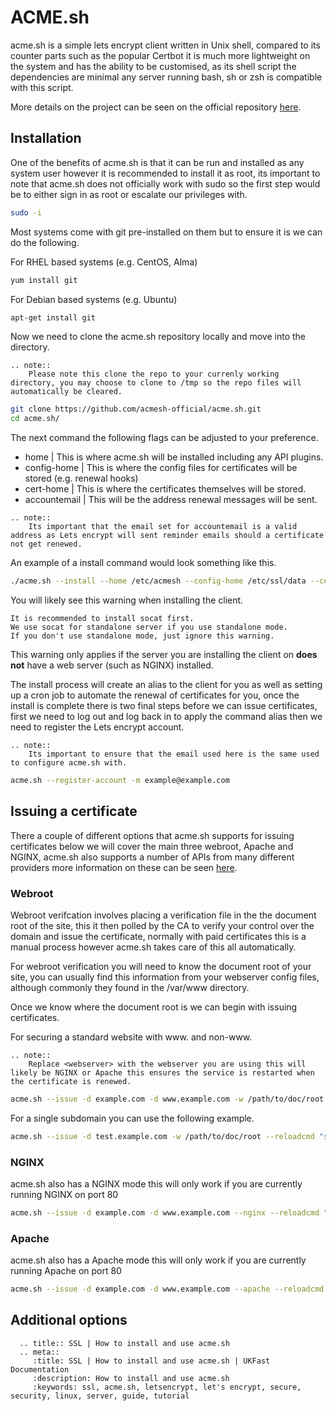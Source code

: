# ACME.sh

acme.sh is a simple lets encrypt client written in Unix shell, compared to its counter parts such as the popular Certbot it is much more lightweight on the system and has the ability to be customised, as its shell script the dependencies are minimal any server running bash, sh or zsh is compatible with this script.

More details on the project can be seen on the official repository [here](https://github.com/acmesh-official/acme.sh).

## Installation

One of the benefits of acme.sh is that it can be run and installed as any system user however it is recommended to install it as root, its important to note that acme.sh does not officially work with sudo so the first step would be to either sign in as root or escalate our privileges with.

```bash
sudo -i
```
Most systems come with git pre-installed on them but to ensure it is we can do the following.

For RHEL based systems (e.g. CentOS, Alma)

```bash
yum install git
```
For Debian based systems (e.g. Ubuntu)

```bash
apt-get install git
```
Now we need to clone the acme.sh repository locally and move into the directory.
```eval_rst
.. note::
    Please note this clone the repo to your currenly working directory, you may choose to clone to /tmp so the repo files will automatically be cleared.
```

```bash
git clone https://github.com/acmesh-official/acme.sh.git
cd acme.sh/
```
The next command the following flags can be adjusted to your preference.

- home | This is where acme.sh will be installed including any API plugins.
- config-home | This is where the config files for certificates will be stored (e.g. renewal hooks)
- cert-home | This is where the certificates themselves will be stored.
- accountemail | This will be the address renewal messages will be sent.

```eval_rst
.. note::
    Its important that the email set for accountemail is a valid address as Lets encrypt will sent reminder emails should a certificate not get renewed.
```
An example of a install command would look something like this.

```bash
./acme.sh --install --home /etc/acmesh --config-home /etc/ssl/data --cert-home /etc/ssl/certs --accountemail "example@example.com"
```
You will likely see this warning when installing the client.

```
It is recommended to install socat first.
We use socat for standalone server if you use standalone mode.
If you don't use standalone mode, just ignore this warning.
```

This warning only applies if the server you are installing the client on **does not** have a web server (such as NGINX) installed.

The install process will create an alias to the client for you as well as setting up a cron job to automate the renewal of certificates for you, once the install is complete there is two final steps before we can issue certificates, first we need to log out and log back in to apply the command alias then we need to register the Lets encrypt account.

```eval_rst
.. note::
    Its important to ensure that the email used here is the same used to configure acme.sh with.
```

```bash
acme.sh --register-account -m example@example.com
```

## Issuing a certificate

There a couple of different options that acme.sh supports for issuing certificates below we will cover the main three webroot, Apache and NGINX, acme.sh also supports a number of APIs from many different providers more information on these can be seen [here](https://github.com/acmesh-official/acme.sh/wiki/dnsapi).

### Webroot

Webroot verifcation involves placing a verification file in the the document root of the site, this it then polled by the CA to verify your control over the domain and issue the certificate, normally with paid certificates this is a manual process however acme.sh takes care of this all automatically.

For webroot verification you will need to know the document root of your site, you can usually find this information from your webserver config files, although commonly they found in the /var/www directory.

Once we know where the document root is we can begin with issuing certificates.

For securing a standard website with www. and non-www.

```eval_rst
.. note::
    Replace <webserver> with the webserver you are using this will likely be NGINX or Apache this ensures the service is restarted when the certificate is renewed.
```

```bash
acme.sh --issue -d example.com -d www.example.com -w /path/to/doc/root --reloadcmd "systemctl reload <webserver>"
```

For a single subdomain you can use the following example.

```bash
acme.sh --issue -d test.example.com -w /path/to/doc/root --reloadcmd "systemctl reload <webserver>"
```
### NGINX

acme.sh also has a NGINX mode this will only work if you are currently running NGINX on port 80

```bash
acme.sh --issue -d example.com -d www.example.com --nginx --reloadcmd "systemctl reload nginx"
```

### Apache
acme.sh also has a Apache mode this will only work if you are currently running Apache on port 80

```bash
acme.sh --issue -d example.com -d www.example.com --apache --reloadcmd "systemctl reload apache"
```

##  Additional options

```eval_rst
  .. title:: SSL | How to install and use acme.sh
  .. meta::
     :title: SSL | How to install and use acme.sh | UKFast Documentation
     :description: How to install and use acme.sh
     :keywords: ssl, acme.sh, letsencrypt, let's encrypt, secure, security, linux, server, guide, tutorial
```
